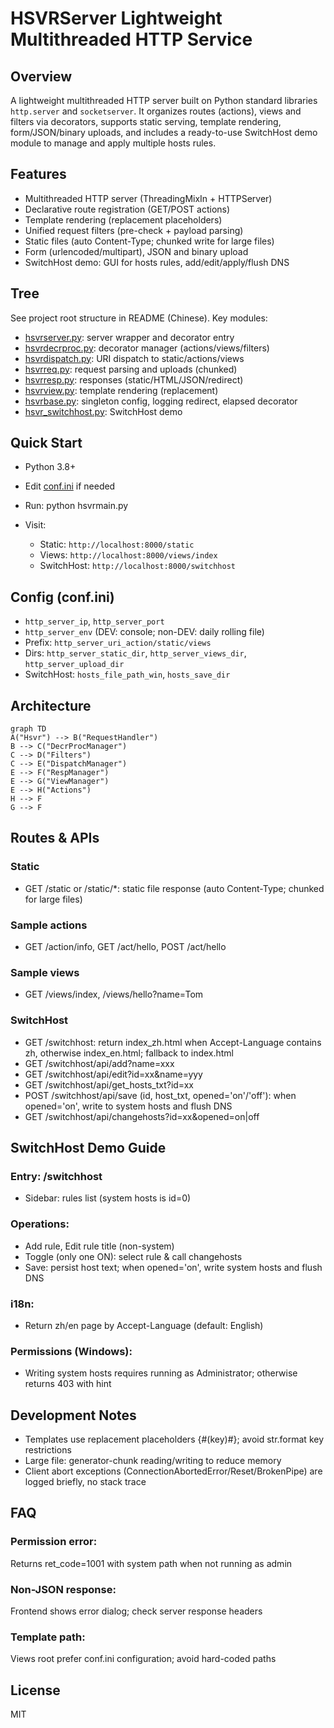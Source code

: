 # HSVRServer Lightweight Multithreaded HTTP Service

## Overview
A lightweight multithreaded HTTP server built on Python standard libraries `http.server` and `socketserver`. It organizes routes (actions), views and filters via decorators, supports static serving, template rendering, form/JSON/binary uploads, and includes a ready-to-use SwitchHost demo module to manage and apply multiple hosts rules.

## Features
- Multithreaded HTTP server (ThreadingMixIn + HTTPServer)
- Declarative route registration (GET/POST actions)
- Template rendering (replacement placeholders)
- Unified request filters (pre-check + payload parsing)
- Static files (auto Content-Type; chunked write for large files)
- Form (urlencoded/multipart), JSON and binary upload
- SwitchHost demo: GUI for hosts rules, add/edit/apply/flush DNS

## Tree
See project root structure in README (Chinese). Key modules:
- [hsvrserver.py](./HSVRServerhsvrserver.py): server wrapper and decorator entry
- [hsvrdecrproc.py](./HSVRServerhsvrdecrproc.py): decorator manager (actions/views/filters)
- [hsvrdispatch.py](./HSVRServerhsvrdispatch.py): URI dispatch to static/actions/views
- [hsvrreq.py](./HSVRServerhsvrreq.py): request parsing and uploads (chunked)
- [hsvrresp.py](./HSVRServerhsvrresp.py): responses (static/HTML/JSON/redirect)
- [hsvrview.py](./HSVRServerhsvrview.py): template rendering (replacement)
- [hsvrbase.py](./HSVRServerhsvrbase.py): singleton config, logging redirect, elapsed decorator
- [hsvr_switchhost.py](./HSVRServerhsvr_switchhost.py): SwitchHost demo

## Quick Start
- Python 3.8+
- Edit [conf.ini](./HSVRServerconf.ini) if needed
- Run: python hsvrmain.py

- Visit:
  - Static: `http://localhost:8000/static`
  - Views: `http://localhost:8000/views/index`
  - SwitchHost: `http://localhost:8000/switchhost`

## Config (conf.ini)
- `http_server_ip`, `http_server_port`
- `http_server_env` (DEV: console; non-DEV: daily rolling file)
- Prefix: `http_server_uri_action/static/views`
- Dirs: `http_server_static_dir`, `http_server_views_dir`, `http_server_upload_dir`
- SwitchHost: `hosts_file_path_win`, `hosts_save_dir`

## Architecture

```mermaid
graph TD
A("Hsvr") --> B("RequestHandler")
B --> C("DecrProcManager")
C --> D("Filters")
C --> E("DispatchManager")
E --> F("RespManager")
E --> G("ViewManager")
E --> H("Actions")
H --> F
G --> F

```

## Routes & APIs
### Static
- GET /static or /static/*: static file response (auto Content-Type; chunked for large files)
### Sample actions
  - GET /action/info, GET /act/hello, POST /act/hello
### Sample views
- GET /views/index, /views/hello?name=Tom
### SwitchHost
- GET /switchhost: return index_zh.html when Accept-Language contains zh, otherwise index_en.html; fallback to index.html
- GET /switchhost/api/add?name=xxx
- GET /switchhost/api/edit?id=xx&name=yyy
- GET /switchhost/api/get_hosts_txt?id=xx
- POST /switchhost/api/save (id, host_txt, opened='on'/'off'): when opened='on', write to system hosts and flush DNS
- GET /switchhost/api/changehosts?id=xx&opened=on|off

## SwitchHost Demo Guide
### Entry: /switchhost
- Sidebar: rules list (system hosts is id=0)
### Operations:
- Add rule, Edit rule title (non-system)
- Toggle (only one ON): select rule & call changehosts
- Save: persist host text; when opened='on', write system hosts and flush DNS
### i18n:
- Return zh/en page by Accept-Language (default: English)
### Permissions (Windows):
- Writing system hosts requires running as Administrator; otherwise returns 403 with hint

## Development Notes
- Templates use replacement placeholders {#(key)#}; avoid str.format key restrictions
- Large file: generator-chunk reading/writing to reduce memory
- Client abort exceptions (ConnectionAbortedError/Reset/BrokenPipe) are logged briefly, no stack trace
## FAQ
### Permission error:
Returns ret_code=1001 with system path when not running as admin
### Non-JSON response:
Frontend shows error dialog; check server response headers
### Template path:
Views root prefer conf.ini configuration; avoid hard-coded paths

## License

MIT
